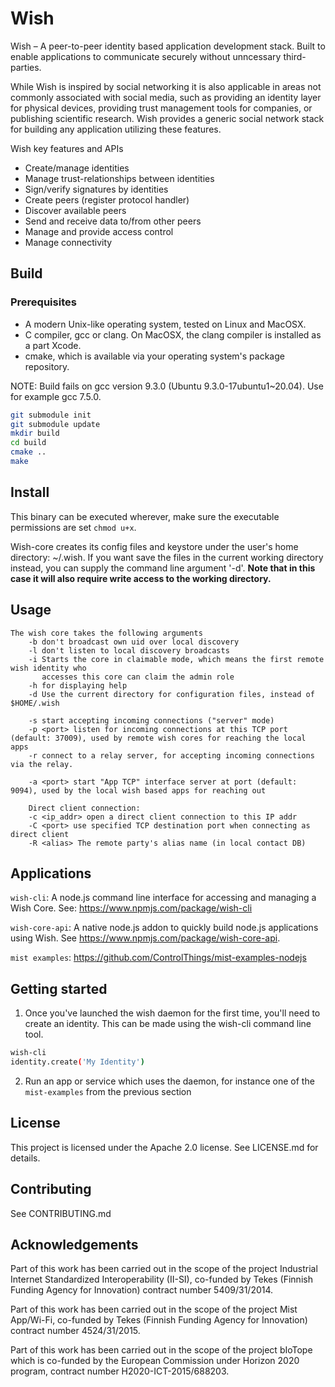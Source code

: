 # Wish

Wish – A peer-to-peer identity based application development stack. Built to enable applications to communicate securely without unncessary third-parties.

While Wish is inspired by social networking it is also applicable in areas not commonly associated with social media, such as providing an identity layer for physical devices, providing trust management tools for companies, or publishing scientific research. Wish provides a generic social network stack for building any application utilizing these features.

Wish key features and APIs

* Create/manage identities
* Manage trust-relationships between identities
* Sign/verify signatures by identities
* Create peers (register protocol handler)
* Discover available peers
* Send and receive data to/from other peers
* Manage and provide access control
* Manage connectivity

## Build

### Prerequisites

* A modern Unix-like operating system, tested on Linux and MacOSX.
* C compiler, gcc or clang. On MacOSX, the clang compiler is installed as a part Xcode.
* cmake, which is available via your operating system's package repository.

NOTE: Build fails on gcc version 9.3.0 (Ubuntu 9.3.0-17ubuntu1~20.04). Use for example gcc 7.5.0.

```sh
git submodule init
git submodule update
mkdir build
cd build 
cmake ..
make
```
## Install
This binary can be executed wherever, make sure the executable permissions are set ``chmod u+x``. 

Wish-core creates its config files and keystore under the user's home directory: ~/.wish. If you want save the files in the current working directory instead, you can supply the command line argument '-d'. **Note that in this case it will also require write access to the working directory.**



## Usage
```
The wish core takes the following arguments
    -b don't broadcast own uid over local discovery
    -l don't listen to local discovery broadcasts
    -i Starts the core in claimable mode, which means the first remote wish identity who 
       accesses this core can claim the admin role
    -h for displaying help
    -d Use the current directory for configuration files, instead of $HOME/.wish

    -s start accepting incoming connections ("server" mode)
    -p <port> listen for incoming connections at this TCP port (default: 37009), used by remote wish cores for reaching the local apps
    -r connect to a relay server, for accepting incoming connections via the relay.

    -a <port> start "App TCP" interface server at port (default: 9094), used by the local wish based apps for reaching out

    Direct client connection:
    -c <ip_addr> open a direct client connection to this IP addr
    -C <port> use specified TCP destination port when connecting as direct client
    -R <alias> The remote party's alias name (in local contact DB)
```

## Applications

`wish-cli`: A node.js command line interface for accessing and managing a Wish Core. See: https://www.npmjs.com/package/wish-cli

`wish-core-api`: A native node.js addon to quickly build node.js applications using Wish. See https://www.npmjs.com/package/wish-core-api.

`mist examples`: 
https://github.com/ControlThings/mist-examples-nodejs 

## Getting started
1. Once you've launched the wish daemon for the first time, you'll need to create an identity. This can be made using the wish-cli command line tool. 
```sh
wish-cli
identity.create('My Identity')
```
2. Run an app or service which uses the daemon, for instance one of the `mist-examples` from the previous section

## License

This project is licensed under the Apache 2.0 license. See LICENSE.md for details.

## Contributing

See CONTRIBUTING.md

## Acknowledgements

Part of this work has been carried out in the scope of the project Industrial Internet Standardized Interoperability (II-SI), co-funded by Tekes (Finnish Funding Agency for Innovation) contract number 5409/31/2014.

Part of this work has been carried out in the scope of the project Mist App/Wi-Fi, co-funded by Tekes (Finnish Funding Agency for Innovation) contract number  4524/31/2015.

Part of this work has been carried out in the scope of the project bIoTope which is co-funded by the European Commission under Horizon 2020 program, contract number H2020-ICT-2015/688203.
